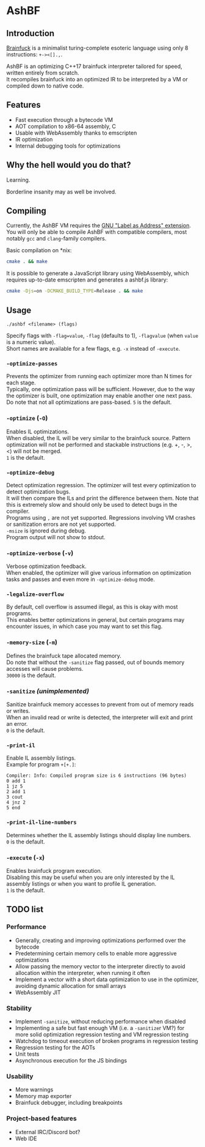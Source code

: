 # AshBF

## Introduction

[Brainfuck](https://en.wikipedia.org/wiki/Brainfuck) is a minimalist turing-complete esoteric language using only 8 instructions: `+-><[].,`.

AshBF is an optimizing C++17 brainfuck interpreter tailored for speed, written entirely from scratch.  
It recompiles brainfuck into an optimized IR to be interpreted by a VM or compiled down to native code.

## Features

- Fast execution through a bytecode VM
- AOT compilation to x86-64 assembly, C
- Usable with WebAssembly thanks to emscripten
- IR optimization
- Internal debugging tools for optimizations

## Why the hell would you do that?

Learning.

Borderline insanity may as well be involved.

## Compiling

Currently, the AshBF VM requires the [GNU "Label as Address" extension](https://gcc.gnu.org/onlinedocs/gcc/Labels-as-Values.html).  
You will only be able to compile AshBF with compatible compilers, most notably `gcc` and `clang`-family compilers.

Basic compilation on \*nix:

```bash
cmake . && make
```

It is possible to generate a JavaScript library using WebAssembly, which requires up-to-date emscripten and generates a ashbf.js library:

```bash
cmake -Djs=on -DCMAKE_BUILD_TYPE=Release . && make
```

## Usage

`./ashbf <filename> (flags)`

Specify flags with `-flag=value`, `-flag` (defaults to 1), `-flagvalue` (when `value` is a numeric value).  
Short names are available for a few flags, e.g. `-x` instead of `-execute`.

### `-optimize-passes`

Prevents the optimizer from running each optimizer more than N times for each stage.  
Typically, one optimization pass will be sufficient. However, due to the way the optimizer is built, one optimization may enable another one next pass.  
Do note that not all optimizations are pass-based.
`5` is the default.

### `-optimize` (`-O`)

Enables IL optimizations.  
When disabled, the IL will be very similar to the brainfuck source. Pattern optimization will not be performed and stackable instructions (e.g. +, -, >, <) will not be merged.  
`1` is the default.

### `-optimize-debug`

Detect optimization regression.
The optimizer will test every optimization to detect optimization bugs.    
It will then compare the ILs and print the difference between them. Note that this is extremely slow and should only be used to detect bugs in the compiler.  
Programs using `,` are not yet supported. Regressions involving VM crashes or sanitization errors are not yet supported.  
`-msize` is ignored during debug.  
Program output will not show to stdout.

### `-optimize-verbose` (`-v`)

Verbose optimization feedback.  
When enabled, the optimizer will give various information on optimization tasks and passes and even more in `-optimize-debug` mode.

### `-legalize-overflow`

By default, cell overflow is assumed illegal, as this is okay with most programs.  
This enables better optimizations in general, but certain programs may encounter issues, in which case you may want to set this flag.

### `-memory-size` (`-m`)

Defines the brainfuck tape allocated memory.  
Do note that without the `-sanitize` flag passed, out of bounds memory accesses will cause problems.  
`30000` is the default.

### `-sanitize` *(unimplemented)*

Sanitize brainfuck memory accesses to prevent from out of memory reads or writes.  
When an invalid read or write is detected, the interpreter will exit and print an error.  
`0` is the default.

### `-print-il`

Enable IL assembly listings.  
Example for program `+[+.]`:

```
Compiler: Info: Compiled program size is 6 instructions (96 bytes)
0 add 1
1 jz 5
2 add 1
3 cout
4 jnz 2
5 end
```

### `-print-il-line-numbers`

Determines whether the IL assembly listings should display line numbers.  
`0` is the default.

### `-execute` (`-x`)

Enables brainfuck program execution.  
Disabling this may be useful when you are only interested by the IL assembly listings or when you want to profile IL generation.  
`1` is the default.

## TODO list

### Performance
- Generally, creating and improving optimizations performed over the bytecode
- Predetermining certain memory cells to enable more aggressive optimizations
- Allow passing the memory vector to the interpreter directly to avoid allocation within the interpreter, when running it often
- Implement a vector with a short data optimization to use in the optimizer, avoiding dynamic allocation for small arrays
- WebAssembly JIT

### Stability
- Implement `-sanitize`, without reducing performance when disabled
- Implementing a safe but fast enough VM (i.e. a `-sanitize`r VM?) for more solid optimization regression testing and VM regression testing
- Watchdog to timeout execution of broken programs in regression testing
- Regression testing for the AOTs
- Unit tests
- Asynchronous execution for the JS bindings

### Usability
- More warnings
- Memory map exporter
- Brainfuck debugger, including breakpoints

### Project-based features
- External IRC/Discord bot?
- Web IDE